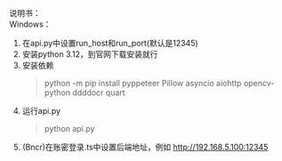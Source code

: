 说明书：  
Windows：  
1. 在api.py中设置run_host和run_port(默认是12345)   
1. 安装python 3.12，到官网下载安装就行  
2. 安装依赖  
    >python -m pip install pyppeteer Pillow asyncio aiohttp opencv-python ddddocr quart
3. 运行api.py  
    >python api.py
4. (Bncr)在账密登录.ts中设置后端地址，例如 http://192.168.5.100:12345  
